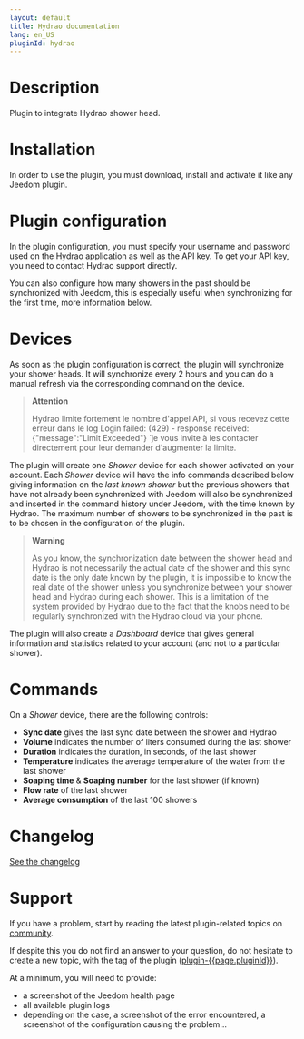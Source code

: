 ```yaml
---
layout: default
title: Hydrao documentation
lang: en_US
pluginId: hydrao
---
```


# Description

Plugin to integrate Hydrao shower head.

# Installation

In order to use the plugin, you must download, install and activate it like any Jeedom plugin.

# Plugin configuration

In the plugin configuration, you must specify your username and password used on the Hydrao application as well as the API key. To get your API key, you need to contact Hydrao support directly.

You can also configure how many showers in the past should be synchronized with Jeedom, this is especially useful when synchronizing for the first time, more information below.

# Devices

As soon as the plugin configuration is correct, the plugin will synchronize your shower heads.
It will synchronize every 2 hours and you can do a manual refresh via the corresponding command on the device.

> **Attention**
>
> Hydrao limite fortement le nombre d'appel API, si vous recevez cette erreur dans le log  ́Login failed: (429) - response received: {"message":"Limit Exceeded"} ́ je vous invite à les contacter directement pour leur demander d'augmenter la limite.

The plugin will create one *Shower* device for each shower activated on your account. Each *Shower* device will have the info commands described below giving information on the *last known shower* but the previous showers that have not already been synchronized with Jeedom will also be synchronized and inserted in the command history under Jeedom, with the time known by Hydrao. The maximum number of showers to be synchronized in the past is to be chosen in the configuration of the plugin.

> **Warning**
>
> As you know, the synchronization date between the shower head and Hydrao is not necessarily the actual date of the shower and this sync date is the only date known by the plugin, it is impossible to know the real date of the shower unless you synchronize between your shower head and Hydrao during each shower. This is a limitation of the system provided by Hydrao due to the fact that the knobs need to be regularly synchronized with the Hydrao cloud via your phone.

The plugin will also create a *Dashboard* device that gives general information and statistics related to your account (and not to a particular shower).

# Commands

On a *Shower* device, there are the following controls:

- **Sync date** gives the last sync date between the shower and Hydrao
- **Volume** indicates the number of liters consumed during the last shower
- **Duration** indicates the duration, in seconds, of the last shower
- **Temperature** indicates the average temperature of the water from the last shower
- **Soaping time** & **Soaping number** for the last shower (if known)
- **Flow rate** of the last shower
- **Average consumption** of the last 100 showers

# Changelog

[See the changelog](./changelog)

# Support

If you have a problem, start by reading the latest plugin-related topics on [community]({{site.forum}}/tags/plugin-{{page.pluginId}}).

If despite this you do not find an answer to your question, do not hesitate to create a new topic, with the tag of the plugin ([plugin-{{page.pluginId}}]({{site.forum}}/tags/plugin-{{page.pluginId}})).

At a minimum, you will need to provide:

- a screenshot of the Jeedom health page
- all available plugin logs
- depending on the case, a screenshot of the error encountered, a screenshot of the configuration causing the problem...
